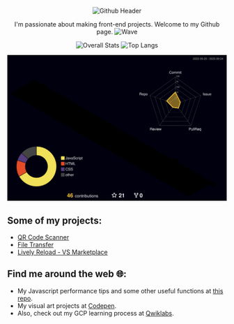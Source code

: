 <p align="center"><img alt="Github Header" src="https://user-images.githubusercontent.com/27907396/168468707-ffed9d30-fc82-40aa-a3c4-5b8751c4d227.png"></p>

<p align="center">I'm passionate about making front-end projects. Welcome to my Github page. <img alt="Wave" width="32" height="32" src="https://camo.githubusercontent.com/e8e7b06ecf583bc040eb60e44eb5b8e0ecc5421320a92929ce21522dbc34c891/68747470733a2f2f6d656469612e67697068792e636f6d2f6d656469612f6876524a434c467a6361737252346961377a2f67697068792e676966"></p>

<p align="center">
  <img alt="Overall Stats" src="https://github-readme-stats.vercel.app/api?username=uahnbu&show_icons=true&hide_border=true&theme=dracula">
  <img alt="Top Langs" src="https://github-readme-stats.vercel.app/api/top-langs/?username=uahnbu&layout=compact&hide_border=true&theme=dracula">
</p>
<p align="center"><img alt="Profile 3D" src="profile-3d-contrib/profile-night-rainbow.svg"></p>

## Some of my projects:
* [QR Code Scanner](https://uahnbu.github.io/qr)
* [File Transfer](https://github.com/uahnbu/file-transfer/tree/electron)
* [Lively Reload - VS Marketplace](https://marketplace.visualstudio.com/items?itemName=uahnbu.lively-reload)

## Find me around the web 🌐:
* My Javascript performance tips and some other useful functions at [this repo](./javascript-tips.md).
* My visual art projects at [Codepen](https://codepen.io/uahnbu).
* Also, check out my GCP learning process at [Qwiklabs](https://www.qwiklabs.com/public_profiles/20eeddb8-15c9-47c2-b71d-21c9609c4da4).

</p>
